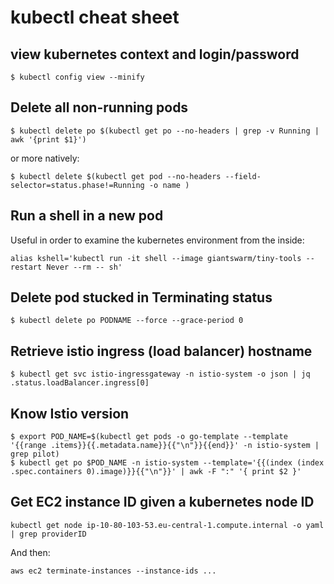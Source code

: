 # kubectl cheat sheet

## view kubernetes context and login/password

`$ kubectl config view --minify`

## Delete all non-running pods

`$ kubectl delete po $(kubectl get po --no-headers | grep -v Running | awk '{print $1}')`

or more natively:

`$ kubectl delete $(kubectl get pod --no-headers --field-selector=status.phase!=Running -o name )`

## Run a shell in a new pod 

Useful in order to examine the kubernetes environment from the inside:

`alias kshell='kubectl run -it shell --image giantswarm/tiny-tools --restart Never --rm -- sh'`

## Delete pod stucked in Terminating status

`$ kubectl delete po PODNAME --force --grace-period 0`

## Retrieve istio ingress (load balancer) hostname

`$ kubectl get svc istio-ingressgateway -n istio-system -o json | jq .status.loadBalancer.ingress[0]`

## Know Istio version

```
$ export POD_NAME=$(kubectl get pods -o go-template --template '{{range .items}}{{.metadata.name}}{{"\n"}}{{end}}' -n istio-system | grep pilot)
$ kubectl get po $POD_NAME -n istio-system --template='{{(index (index .spec.containers 0).image)}}{{"\n"}}' | awk -F ":" '{ print $2 }'
```

## Get EC2 instance ID given a kubernetes node ID 

`kubectl get node ip-10-80-103-53.eu-central-1.compute.internal -o yaml | grep providerID`

And then:

`aws ec2 terminate-instances --instance-ids ...`
